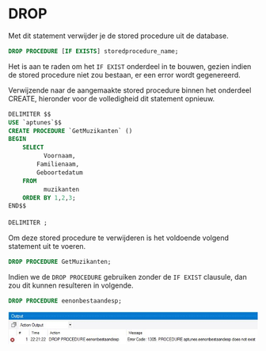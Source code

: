 # DROP

Met dit statement verwijder je de stored procedure uit de database.

```sql
DROP PROCEDURE [IF EXISTS] storedprocedure_name;
```

Het is aan te raden om het `IF EXIST` onderdeel in te bouwen, gezien indien de stored procedure niet zou bestaan, er een error wordt gegenereerd. 

Verwijzende naar de aangemaakte stored procedure binnen het onderdeel CREATE, hieronder voor de volledigheid dit statement opnieuw.

```sql
DELIMITER $$
USE `aptunes`$$
CREATE PROCEDURE `GetMuzikanten` ()
BEGIN
	SELECT 
		  Voornaam,
		Familienaam,
		Geboortedatum
	FROM 
		  muzikanten
	ORDER BY 1,2,3;
END$$

DELIMITER ;
```

Om deze stored procedure te verwijderen is het voldoende volgend statement uit te voeren.

```sql
DROP PROCEDURE GetMuzikanten;
```

Indien we de `DROP PROCEDURE` gebruiken zonder de `IF EXIST` clausule, dan zou dit kunnen resulteren in volgende.

```sql
DROP PROCEDURE eenonbestaandesp;
```

![](../../.gitbook/assets/sp_ifexists.JPG)

